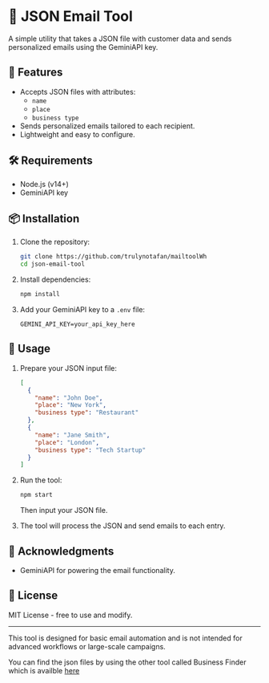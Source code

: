 # 📧 JSON Email Tool

A simple utility that takes a JSON file with customer data and sends personalized emails using the GeminiAPI key.

## 🚀 Features

- Accepts JSON files with attributes:
  - `name`
  - `place`
  - `business type`
- Sends personalized emails tailored to each recipient.
- Lightweight and easy to configure.

## 🛠️ Requirements

- Node.js (v14+)
- GeminiAPI key

## 📦 Installation

1. Clone the repository:
   ```bash
   git clone https://github.com/trulynotafan/mailtoolWh
   cd json-email-tool
   ```

2. Install dependencies:
   ```bash
   npm install
   ```

3. Add your GeminiAPI key to a `.env` file:
   ```env
   GEMINI_API_KEY=your_api_key_here
   ```

## 📄 Usage

1. Prepare your JSON input file:
   ```json
   [
     {
       "name": "John Doe",
       "place": "New York",
       "business type": "Restaurant"
     },
     {
       "name": "Jane Smith",
       "place": "London",
       "business type": "Tech Startup"
     }
   ]
   ```

2. Run the tool:
   ```bash
   npm start 
   ```
   Then input your JSON file. 

3. The tool will process the JSON and send emails to each entry.

## 🙏 Acknowledgments

- GeminiAPI for powering the email functionality.

## 📝 License

MIT License - free to use and modify.

---

This tool is designed for basic email automation and is not intended for advanced workflows or large-scale campaigns.

You can find the json files by using the other tool called Business Finder which is availble [here](https://github.com/trulynotafan/Business_Finder) 
